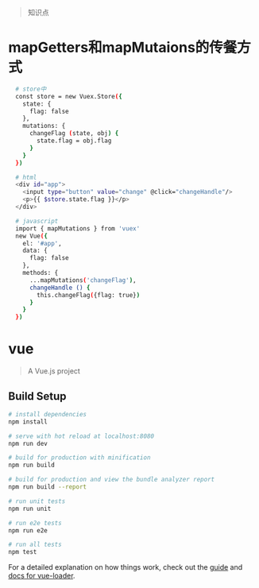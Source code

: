 > 知识点
# mapGetters和mapMutaions的传餐方式
```bash
  # store中
  const store = new Vuex.Store({
    state: {
      flag: false
    },
    mutations: {
      changeFlag (state, obj) {
        state.flag = obj.flag
      }
    }
  })

  # html
  <div id="app">
    <input type="button" value="change" @click="changeHandle"/>
    <p>{{ $store.state.flag }}</p>
  </div>

  # javascript
  import { mapMutations } from 'vuex'
  new Vue({
    el: '#app',
    data: {
      flag: false
    },
    methods: {
      ...mapMutations('changeFlag'),
      changeHandle () {
        this.changeFlag({flag: true})
      }
    }
  })
```
# vue

> A Vue.js project

## Build Setup

``` bash
# install dependencies
npm install

# serve with hot reload at localhost:8080
npm run dev

# build for production with minification
npm run build

# build for production and view the bundle analyzer report
npm run build --report

# run unit tests
npm run unit

# run e2e tests
npm run e2e

# run all tests
npm test
```

For a detailed explanation on how things work, check out the [guide](http://vuejs-templates.github.io/webpack/) and [docs for vue-loader](http://vuejs.github.io/vue-loader).
